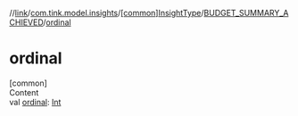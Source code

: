 //[link](../../../index.md)/[com.tink.model.insights](../../index.md)/[[common]InsightType](../index.md)/[BUDGET_SUMMARY_ACHIEVED](index.md)/[ordinal](ordinal.md)



# ordinal  
[common]  
Content  
val [ordinal](ordinal.md): [Int](https://kotlinlang.org/api/latest/jvm/stdlib/kotlin/-int/index.html)  



